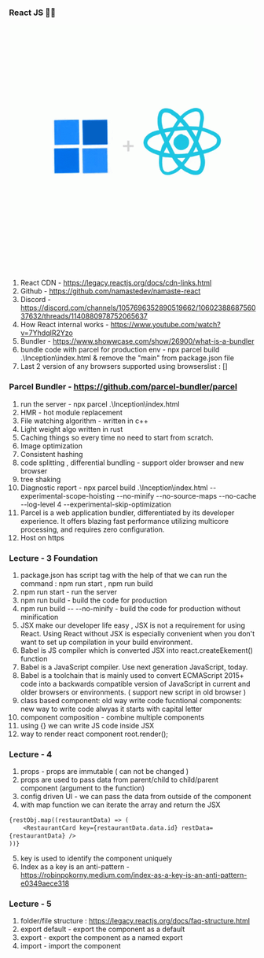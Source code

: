 ### React JS 🧑‍💻
![Alt text](image.png)


1. React CDN - https://legacy.reactjs.org/docs/cdn-links.html
2. Github - https://github.com/namastedev/namaste-react
3. Discord - https://discord.com/channels/1057696352890519662/1060238868756037632/threads/1140880978752065637
4. How React internal works - https://www.youtube.com/watch?v=7YhdqIR2Yzo
5. Bundler - https://www.showwcase.com/show/26900/what-is-a-bundler
6. bundle code with parcel for production env - npx parcel build .\Inception\index.html  & remove the "main" from package.json file 
7. Last 2 version of any browsers supported using browserslist : []

### Parcel Bundler - https://github.com/parcel-bundler/parcel
1. run the server - npx parcel .\Inception\index.html
2. HMR - hot module replacement
3. File watching algorithm - written in c++
4. Light weight algo written in rust
5. Caching things so every time no need to start from scratch.
6. Image optimization
7. Consistent hashing
8. code splitting , differential bundling - support older browser and new browser
9. tree shaking
10. Diagnostic report - npx parcel build .\Inception\index.html --experimental-scope-hoisting --no-minify --no-source-maps --no-cache --log-level 4 --experimental-skip-optimization
11. Parcel is a web application bundler, differentiated by its developer experience. It offers blazing fast performance utilizing multicore processing, and requires zero configuration.
12. Host on https 


### Lecture - 3 Foundation

1. package.json has script tag with the help of that we can run the command : npm run start , npm run build
2. npm run start - run the server
3. npm run build - build the code for production
4. npm run build -- --no-minify - build the code for production without minification
5. JSX make our developer life easy , JSX is not a requirement for using React. Using React without JSX is especially convenient when you don't want to set up compilation in your build environment.
6. Babel is JS compiler which is converted JSX into react.createEkement() function
7. Babel is a JavaScript compiler. Use next generation JavaScript, today.
8. Babel is a toolchain that is mainly used to convert ECMAScript 2015+ code into a backwards compatible version of JavaScript in current and older browsers or environments. ( support new script in old browser )
9. class based component: old way write code
fucntional components: new way to write code
alwyas it starts with capital letter
10. component composition - combine multiple components
11. using {} we can write JS code inside JSX
12.  way to render react component root.render(<HeadingComponent />);

### Lecture - 4
1. props - props are immutable ( can not be changed )
2. props are used to pass data from parent/child to child/parent component (argument to the function)
3. config driven UI - we can pass the data from outside of the component
4. with map function we can iterate the array and return the JSX
```
{restObj.map((restaurantData) => (
    <RestaurantCard key={restaurantData.data.id} restData={restaurantData} />
))}

```
5. key is used to identify the component uniquely
6. Index as a key is an anti-pattern - https://robinpokorny.medium.com/index-as-a-key-is-an-anti-pattern-e0349aece318


### Lecture - 5
1. folder/file structure : https://legacy.reactjs.org/docs/faq-structure.html
2. export default - export the component as a default
3. export - export the component as a named export
4. import - import the component




